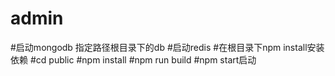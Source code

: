 # admin
#启动mongodb 指定路径根目录下的db
#启动redis
#在根目录下npm install安装依赖
#cd public
#npm install
#npm run build
#npm start启动

